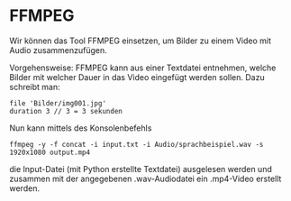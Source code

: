 # FFMPEG
Wir können das Tool FFMPEG einsetzen, um Bilder zu einem Video mit Audio zusammenzufügen.

Vorgehensweise:
FFMPEG kann aus einer Textdatei entnehmen, welche Bilder mit welcher Dauer in das Video eingefügt werden sollen. Dazu schreibt man:
~~~
file 'Bilder/img001.jpg'
duration 3 // 3 = 3 sekunden
~~~

Nun kann mittels des Konsolenbefehls
~~~
ffmpeg -y -f concat -i input.txt -i Audio/sprachbeispiel.wav -s 1920x1080 output.mp4
~~~

die Input-Datei (mit Python erstellte Textdatei) ausgelesen werden und zusammen mit der angegebenen .wav-Audiodatei ein .mp4-Video erstellt werden.

